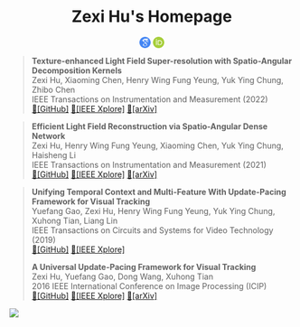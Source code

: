 <h1 align="center">Zexi Hu's Homepage</h1>

<p align="center">
<a href="https://scholar.google.com/citations?user=1-i0UYUAAAAJ"><img align="center" src="assets/icons/googlescholar.png" alt="Google Scholar" height="20" width="20" /></a>
<a href="https://orcid.org/0000-0003-4947-4832"><img align="center" src="assets/icons/orcid.svg" alt="ORCID" height="20" width="20" /></a>
  
> **Texture-enhanced Light Field Super-resolution with Spatio-Angular Decomposition Kernels**   
> Zexi Hu, Xiaoming Chen, Henry Wing Fung Yeung, Yuk Ying Chung, Zhibo Chen   
> IEEE Transactions on Instrumentation and Measurement (2022)  
> [:floppy_disk:[GitHub]](https://github.com/huzexi/DKNet) [:orange_book:[IEEE Xplore]](https://ieeexplore.ieee.org/document/9721149)  [:page_with_curl:[arXiv]](https://arxiv.org/abs/2111.04069)

> **Efficient Light Field Reconstruction via Spatio-Angular Dense Network**   
> Zexi Hu, Henry Wing Fung Yeung, Xiaoming Chen, Yuk Ying Chung, Haisheng Li   
> IEEE Transactions on Instrumentation and Measurement (2021)  
> [:floppy_disk:[GitHub]](https://github.com/huzexi/SADenseNet) [:orange_book:[IEEE Xplore]](https://ieeexplore.ieee.org/document/9497073)  [:page_with_curl:[arXiv]](https://arxiv.org/abs/2108.03635)

> **Unifying Temporal Context and Multi-Feature With Update-Pacing Framework for Visual Tracking**   
> Yuefang Gao, Zexi Hu, Henry Wing Fung Yeung, Yuk Ying Chung, Xuhong Tian, Liang Lin   
> IEEE Transactions on Circuits and Systems for Video Technology (2019)   
> [:floppy_disk:[GitHub]](https://github.com/huzexi/MTM) [:orange_book:[IEEE Xplore]](https://ieeexplore.ieee.org/document/8660578)
> 
> **A Universal Update-Pacing Framework for Visual Tracking**   
> Zexi Hu, Yuefang Gao, Dong Wang, Xuhong Tian   
> 2016 IEEE International Conference on Image Processing (ICIP)   
> [:floppy_disk:[GitHub]](https://github.com/huzexi/MTM) [:orange_book:[IEEE Xplore]](https://ieeexplore.ieee.org/document/7532649)  [:page_with_curl:[arXiv]](https://arxiv.org/abs/1603.00132)


![](https://komarev.com/ghpvc/?username=huzexi)
